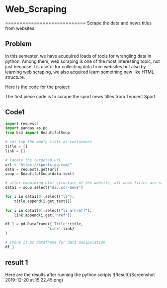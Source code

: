 # Web_Scraping
============================
Scrape the data and news titles from websites

## Problem
In this semester, we have acuquired loads of tools for wrangling data in python. Among them, web scraping is one of the most interesting topic, not just because it is useful for collecting data from websites but also by learning web scraping, we also acquired learn something new like HTML structure.

Here is the code for the project:

The first piece code is to scrape the sport news titles from Tencent Sport 

## Code1
```python
import requests
import pandas as pd 
from bs4 import BeautifulSoup

# set tup the empty lists as containers
title = []
link = [] 

# locate the targeted url
url = "https://sports.qq.com/"
data = requests.get(url)
soup = BeautifulSoup(data.text)

# after examining html structure of the website, all news titles are stored in the section of "div.scr-news" 
data1 = soup.select("div.scr-news")

for i in data1[0].select("li"):
    title.append(i.get_text())
    
for i in data1[0].select("li a[href]"):
    link.append(i.get('href'))

df_1 = pd.DataFrame({'Title':title,
                   'Link':link}                        
)

# store it as dataframe for data manipulation
df_1

```
## result 1
Here are the results after running the python scripts
![Result](Screenshot 2019-12-20 at 15.22.45.png)

